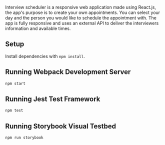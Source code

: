 Interview scheduler is a responsive web application made using React.js, the app's purpose is to create your own appointments. You can select your day and the person you would like to schedule the appointment with. The app is fully responsive and uses an external API to deliver the interviewers information and available times. 


## Setup

Install dependencies with `npm install`.

## Running Webpack Development Server

```sh
npm start
```

## Running Jest Test Framework

```sh
npm test
```

## Running Storybook Visual Testbed

```sh
npm run storybook
```
